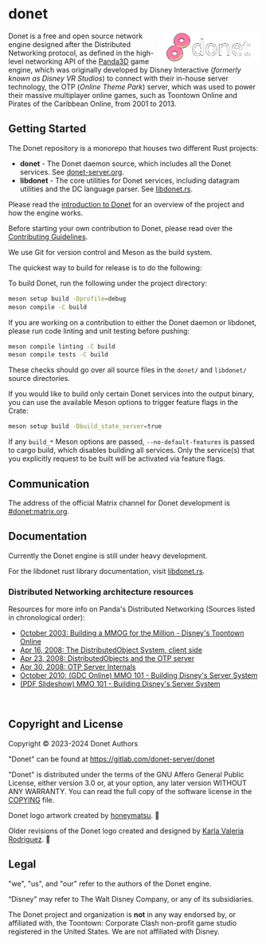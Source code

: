 # donet

<img src="logo/donet_banner.png" alt="Donet logo artwork by honeymatsu." align="right" width="40%"/>

Donet is a free and open source network engine designed after the Distributed
Networking protocol,  as defined in the high-level networking API of the
[Panda3D](https://panda3d.org) game engine, which was originally developed by
Disney Interactive (*formerly known as Disney VR Studios*) to connect with
their in-house server technology, the OTP (*Online Theme Park*) server, which
was used to power their massive multiplayer online games, such as Toontown
Online and Pirates of the Caribbean Online, from 2001 to 2013.

## Getting Started

The Donet repository is a monorepo that houses two different Rust projects:
- **donet** - The Donet daemon source, which includes all the Donet services.
See [donet-server.org](https://www.donet-server.org).
- **libdonet** - The core utilities for Donet services, including datagram
utilities and the DC language parser. See [libdonet.rs](https://libdonet.rs).

Please read the [introduction to Donet](./docs/01-Introduction.md) for an
overview of the project and how the engine works.

Before starting your own contribution to Donet, please read over the
[Contributing Guidelines](./CONTRIBUTING.md).

We use Git for version control and Meson as the build system.

The quickest way to build for release is to do the following:

To build Donet, run the following under the project directory:
```sh
meson setup build -Dprofile=debug
meson compile -C build
```

If you are working on a contribution to either the Donet daemon or libdonet,
please run code linting and unit testing before pushing:
```sh
meson compile linting -C build
meson compile tests -C build
```
These checks should go over all source files in the `donet/` and `libdonet/`
source directories.

If you would like to build only certain Donet services into the output binary,
you can use the available Meson options to trigger feature flags in the Crate:
```sh
meson setup build -Dbuild_state_server=true
```
If any `build_*` Meson options are passed, `--no-default-features` is passed
to cargo build, which disables building all services. Only the service(s) that
you explicitly request to be built will be activated via feature flags.

## Communication

The address of the official Matrix channel for Donet development is
[#donet:matrix.org](https://matrix.to/#/#donet:matrix.org).

## Documentation
Currently the Donet engine is still under heavy development.

For the libdonet rust library documentation, visit
[libdonet.rs](https://libdonet.rs).

### Distributed Networking architecture resources

Resources for more info on Panda's Distributed Networking
(Sources listed in chronological order):

- [October 2003: Building a MMOG for the Million - Disney's Toontown Online](https://dl.acm.org/doi/10.1145/950566.950589)
- [Apr 16, 2008: The DistributedObject System, client side](https://www.youtube.com/watch?v=JsgCFVpXQtQ)
- [Apr 23, 2008: DistributedObjects and the OTP server](https://www.youtube.com/watch?v=r_ZP9SInPcs)
- [Apr 30, 2008: OTP Server Internals](https://www.youtube.com/watch?v=SzybRdxjYoA)
- [October 2010: (GDC Online) MMO 101 - Building Disney's Server System](https://www.gdcvault.com/play/1013776/MMO-101-Building-Disney-s)
- [(PDF Slideshow) MMO 101 - Building Disney's Server System](https://ubm-twvideo01.s3.amazonaws.com/o1/vault/gdconline10/slides/11516-MMO_101_Building_Disneys_Sever.pdf)

<br>

## Copyright and License

Copyright © 2023-2024 Donet Authors

"Donet" can be found at https://gitlab.com/donet-server/donet

"Donet" is distributed under the terms of the GNU Affero General Public
License, either version 3.0 or, at your option, any later
version WITHOUT ANY WARRANTY. You can read the full copy of
the software license in the [COPYING](./COPYING) file.

Donet logo artwork created by [honeymatsu](https://honeymatsu.carrd.co/). 🍩

Older revisions of the Donet logo created and designed by
[Karla Valeria Rodriguez](https://github.com/karla-valeria). 🍩

## Legal

"we", "us", and "our" refer to the authors of the Donet engine.

“Disney” may refer to The Walt Disney Company, or any of its subsidiaries.

The Donet project and organization is **not** in any way endorsed by, or
affiliated with, the Toontown: Corporate Clash non-profit game studio registered
in the United States. We are not affiliated with Disney.
